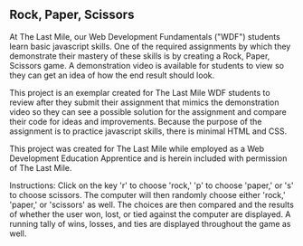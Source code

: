 ## Rock, Paper, Scissors

At The Last Mile, our Web Development Fundamentals ("WDF") students learn basic javascript skills.  One of the required assignments by which they demonstrate their mastery of these skills is by creating a Rock, Paper, Scissors game.  A demonstration video is available for students to view so they can get an idea of how the end result should look.  

This project is an exemplar created for The Last Mile WDF students to review after they submit their assignment that mimics the demonstration video so they can see a possible solution for the assignment and compare their code for ideas and improvements.  Because the purpose of the assignment is to practice javascript skills, there is minimal HTML and CSS.  

This project was created for The Last Mile while employed as a Web Development Education Apprentice and is herein included with permission of The Last Mile.  

Instructions:
Click on the key 'r' to choose 'rock,' 'p' to choose 'paper,' or 's' to choose scissors.  The computer will then randomly choose either 'rock,' 'paper,' or 'scissors' as well.  The choices are then compared and the results of whether the user won, lost, or tied against the computer are displayed.  A running tally of wins, losses, and ties are displayed throughout the game as well.


